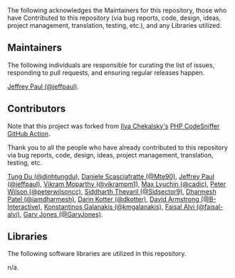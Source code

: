 The following acknowledges the Maintainers for this repository, those who have Contributed to this repository (via bug reports, code, design, ideas, project management, translation, testing, etc.), and any Libraries utilized.

## Maintainers

The following individuals are responsible for curating the list of issues, responding to pull requests, and ensuring regular releases happen.

[Jeffrey Paul (@jeffpaul)](https://github.com/jeffpaul).

## Contributors

Note that this project was forked from [Ilya Chekalsky's](https://github.com/chekalsky) [PHP CodeSniffer GitHub Action](https://github.com/chekalsky/phpcs-action).

Thank you to all the people who have already contributed to this repository via bug reports, code, design, ideas, project management, translation, testing, etc.

[Tung Du (@dinhtungdu)](https://github.com/dinhtungdu), [Daniele Scasciafratte (@Mte90)](https://github.com/Mte90), [Jeffrey Paul (@jeffpaul)](https://github.com/jeffpaul), [Vikram Moparthy (@vikrampm1)](https://github.com/vikrampm1), [Max Lyuchin (@cadic)](https://github.com/cadic), [Peter Wilson (@peterwilsoncc)](https://github.com/peterwilsoncc), [Siddharth Thevaril (@Sidsector9)](https://github.com/Sidsector9), [Dharmesh Patel (@iamdharmesh)](https://github.com/iamdharmesh), [Darin Kotter (@dkotter)](https://github.com/dkotter), [David Armstrong (@B-Interactive)](https://github.com/B-Interactive), [Konstantinos Galanakis (@kmgalanakis)](https://github.com/kmgalanakis), [Faisal Alvi (@faisal-alvi)](https://github.com/faisal-alvi), [Gary Jones (@GaryJones)](https://github.com/GaryJones).

## Libraries

The following software libraries are utilized in this repository.

n/a.
